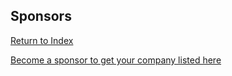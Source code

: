 ## Sponsors
[Return to Index](README.md)

[Become a sponsor to get your company listed here](https://github.com/sponsors/damies13?frequency=recurring&sponsor=damies13)

